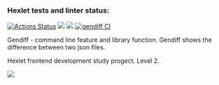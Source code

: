 ### Hexlet tests and linter status:
[![Actions Status](https://github.com/AnnaYellow/frontend-project-46/workflows/hexlet-check/badge.svg)](https://github.com/AnnaYellow/frontend-project-46/actions)
<a href="https://codeclimate.com/github/AnnaYellow/frontend-project-46/maintainability"><img src="https://api.codeclimate.com/v1/badges/9ccfe836cd12033884f3/maintainability" /></a>
<a href="https://codeclimate.com/github/AnnaYellow/frontend-project-46/test_coverage"><img src="https://api.codeclimate.com/v1/badges/9ccfe836cd12033884f3/test_coverage" /></a>
[![gendiff CI](https://github.com/AnnaYellow/frontend-project-46/actions/workflows/gendiff-CI.yml/badge.svg?branch=main)](https://github.com/AnnaYellow/frontend-project-46/actions/workflows/gendiff-CI.yml)

Gendiff - command line feature and library function. Gendiff shows the difference between two json files.

Hexlet frontend development study progect.
Level 2.

<a href="https://asciinema.org/a/539051" target="_blank"><img src="https://asciinema.org/a/539051.svg" /></a>